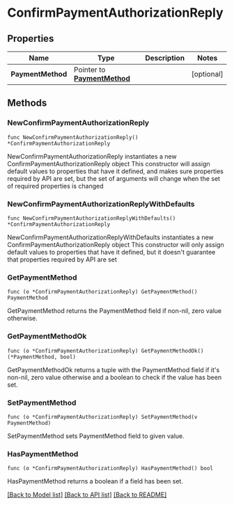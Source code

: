 # ConfirmPaymentAuthorizationReply

## Properties

Name | Type | Description | Notes
------------ | ------------- | ------------- | -------------
**PaymentMethod** | Pointer to [**PaymentMethod**](PaymentMethod.md) |  | [optional] 

## Methods

### NewConfirmPaymentAuthorizationReply

`func NewConfirmPaymentAuthorizationReply() *ConfirmPaymentAuthorizationReply`

NewConfirmPaymentAuthorizationReply instantiates a new ConfirmPaymentAuthorizationReply object
This constructor will assign default values to properties that have it defined,
and makes sure properties required by API are set, but the set of arguments
will change when the set of required properties is changed

### NewConfirmPaymentAuthorizationReplyWithDefaults

`func NewConfirmPaymentAuthorizationReplyWithDefaults() *ConfirmPaymentAuthorizationReply`

NewConfirmPaymentAuthorizationReplyWithDefaults instantiates a new ConfirmPaymentAuthorizationReply object
This constructor will only assign default values to properties that have it defined,
but it doesn't guarantee that properties required by API are set

### GetPaymentMethod

`func (o *ConfirmPaymentAuthorizationReply) GetPaymentMethod() PaymentMethod`

GetPaymentMethod returns the PaymentMethod field if non-nil, zero value otherwise.

### GetPaymentMethodOk

`func (o *ConfirmPaymentAuthorizationReply) GetPaymentMethodOk() (*PaymentMethod, bool)`

GetPaymentMethodOk returns a tuple with the PaymentMethod field if it's non-nil, zero value otherwise
and a boolean to check if the value has been set.

### SetPaymentMethod

`func (o *ConfirmPaymentAuthorizationReply) SetPaymentMethod(v PaymentMethod)`

SetPaymentMethod sets PaymentMethod field to given value.

### HasPaymentMethod

`func (o *ConfirmPaymentAuthorizationReply) HasPaymentMethod() bool`

HasPaymentMethod returns a boolean if a field has been set.


[[Back to Model list]](../README.md#documentation-for-models) [[Back to API list]](../README.md#documentation-for-api-endpoints) [[Back to README]](../README.md)


